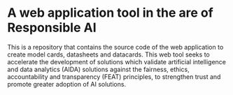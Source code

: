 # A web application tool in the are of Responsible AI

This is a repository that contains the source code of the web application to create model cards, datasheets and datacards. This web tool seeks to accelerate the development of solutions which validate artificial intelligence and data analytics (AIDA) solutions against the fairness, ethics, accountability and transparency (FEAT) principles, to strengthen trust and promote greater adoption of AI solutions.
